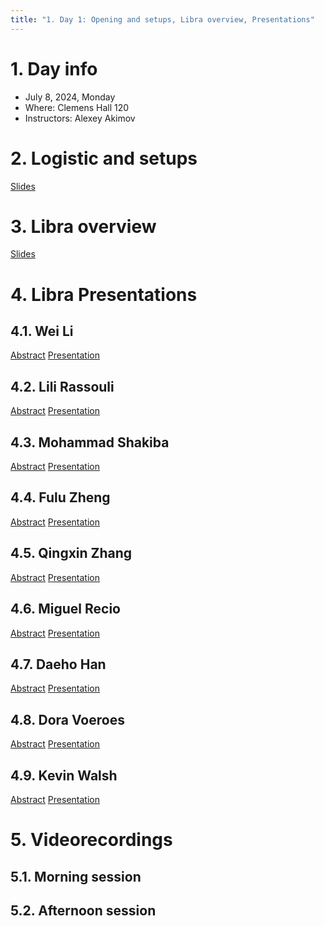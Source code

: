 ```yaml
---
title: "1. Day 1: Opening and setups, Libra overview, Presentations"
---
```


# 1. Day info

 - July 8, 2024, Monday
 - Where: Clemens Hall 120
 - Instructors: Alexey Akimov

# 2. Logistic and setups

[Slides](../files/Alexey_Akimov/July8-morning-intro.pdf)

# 3. Libra overview
[Slides](../files/Alexey_Akimov/July8-morning-overview.pdf)

# 4. Libra Presentations 

## 4.1. Wei Li
[Abstract](../files/abstracts/Wei_Li.pdf)
[Presentation](../files/presentations/Wei_Li.pdf)

## 4.2. Lili Rassouli
[Abstract](../files/abstracts/Lili_Rassouli.pdf)
[Presentation](../files/presentations/Lili_Rassouli.pdf)

## 4.3. Mohammad Shakiba
[Abstract](../files/abstracts/Mohammad_Shakiba.pdf)
[Presentation](../files/presentations/Mohammad_Shakiba.pdf)

## 4.4. Fulu Zheng
[Abstract](../files/abstracts/Fulu_Zheng.pdf)
[Presentation](../files/presentations/Fulu_Zheng.pdf)

## 4.5. Qingxin Zhang
[Abstract](../files/abstracts/Qingxin_Zhang.pdf)
[Presentation](../files/presentations/Qingxin_Zhang.pdf)

## 4.6. Miguel Recio
[Abstract](../files/abstracts/Miguel_Recio.pdf)
[Presentation](../files/presentations/Miguel_Recio.pdf)

## 4.7. Daeho Han
[Abstract](../files/abstracts/Daeho_Han.pdf)
[Presentation](../files/presentations/Daeho_Han.pdf)

## 4.8. Dora Voeroes
[Abstract](../files/abstracts/Dora_Voeroes.pdf)
[Presentation](../files/presentations/Dora_Voeroes.pdf)

## 4.9. Kevin Walsh
[Abstract](../files/abstracts/Kevin_Walsh.pdf)
[Presentation](../files/presentations/Kevin_Walsh.pdf)



# 5. Videorecordings

## 5.1. Morning session

## 5.2. Afternoon session

